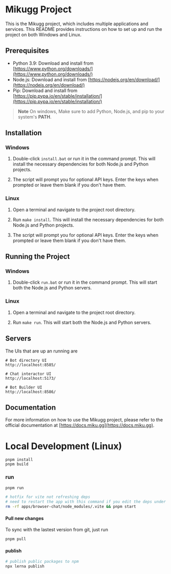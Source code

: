 # Mikugg Project

This is the Mikugg project, which includes multiple applications and services. This README provides instructions on how to set up and run the project on both Windows and Linux.

## Prerequisites

- Python 3.9: Download and install from [https://www.python.org/downloads/](https://www.python.org/downloads/)
- Node.js: Download and install from [https://nodejs.org/en/download/](https://nodejs.org/en/download/)
- Pip: Download and install from [https://pip.pypa.io/en/stable/installation/](https://pip.pypa.io/en/stable/installation/)

> **Note**
> On windows, Make sure to add Python, Node.js, and pip to your system's **PATH**.

## Installation

### Windows

1. Double-click `install.bat` or run it in the command prompt. This will install the necessary dependencies for both Node.js and Python projects.

2. The script will prompt you for optional API keys. Enter the keys when prompted or leave them blank if you don't have them.

### Linux

1. Open a terminal and navigate to the project root directory.

2. Run `make install`. This will install the necessary dependencies for both Node.js and Python projects.

3. The script will prompt you for optional API keys. Enter the keys when prompted or leave them blank if you don't have them.

## Running the Project

### Windows

1. Double-click `run.bat` or run it in the command prompt. This will start both the Node.js and Python servers.

### Linux

1. Open a terminal and navigate to the project root directory.

2. Run `make run`. This will start both the Node.js and Python servers.

## Servers
The UIs that are up an running are
```
# Bot directory UI
http://localhost:8585/

# Chat interactor UI
http://localhost:5173/

# Bot Builder UI
http://localhost:8586/
```

## Documentation

For more information on how to use the Mikugg project, please refer to the official documentation at [https://docs.miku.gg](https://docs.miku.gg).


# Local Development (Linux)
```
pnpm install
pnpm build
```

### run
```bash
pnpm run

# hotfix for vite not refreshing deps
# need to restart the app with this command if you edit the deps under package/ 
rm -rf apps/browser-chat/node_modules/.vite && pnpm start 
```

#### Pull new changes
To sync with the lastest version from git, just run
```bash
pnpm pull
```

#### publish
```bash
# publish public packages to npm
npx lerna publish
```